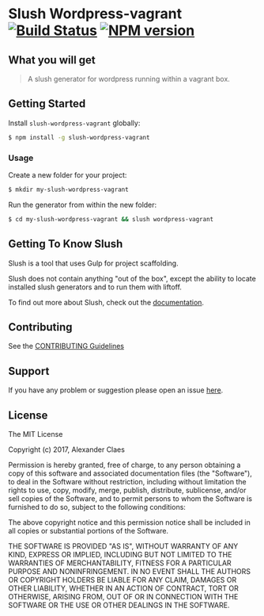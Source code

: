 # Slush Wordpress-vagrant [![Build Status](https://secure.travis-ci.org/aclaes/slush-wordpress-vagrant.png?branch=master)](https://travis-ci.org/aclaes/slush-wordpress-vagrant) [![NPM version](https://badge-me.herokuapp.com/api/npm/slush-wordpress-vagrant.png)](http://badges.enytc.com/for/npm/slush-wordpress-vagrant)

## What you will get

> A slush generator for wordpress running within a vagrant box.


## Getting Started

Install `slush-wordpress-vagrant` globally:

```bash
$ npm install -g slush-wordpress-vagrant
```

### Usage

Create a new folder for your project:

```bash
$ mkdir my-slush-wordpress-vagrant
```

Run the generator from within the new folder:

```bash
$ cd my-slush-wordpress-vagrant && slush wordpress-vagrant
```

## Getting To Know Slush

Slush is a tool that uses Gulp for project scaffolding.

Slush does not contain anything "out of the box", except the ability to locate installed slush generators and to run them with liftoff.

To find out more about Slush, check out the [documentation](https://github.com/slushjs/slush).

## Contributing

See the [CONTRIBUTING Guidelines](https://github.com/aclaes/slush-wordpress-vagrant/blob/master/CONTRIBUTING.md)

## Support
If you have any problem or suggestion please open an issue [here](https://github.com/aclaes/slush-wordpress-vagrant/issues).

## License

The MIT License

Copyright (c) 2017, Alexander Claes

Permission is hereby granted, free of charge, to any person
obtaining a copy of this software and associated documentation
files (the "Software"), to deal in the Software without
restriction, including without limitation the rights to use,
copy, modify, merge, publish, distribute, sublicense, and/or sell
copies of the Software, and to permit persons to whom the
Software is furnished to do so, subject to the following
conditions:

The above copyright notice and this permission notice shall be
included in all copies or substantial portions of the Software.

THE SOFTWARE IS PROVIDED "AS IS", WITHOUT WARRANTY OF ANY KIND,
EXPRESS OR IMPLIED, INCLUDING BUT NOT LIMITED TO THE WARRANTIES
OF MERCHANTABILITY, FITNESS FOR A PARTICULAR PURPOSE AND
NONINFRINGEMENT. IN NO EVENT SHALL THE AUTHORS OR COPYRIGHT
HOLDERS BE LIABLE FOR ANY CLAIM, DAMAGES OR OTHER LIABILITY,
WHETHER IN AN ACTION OF CONTRACT, TORT OR OTHERWISE, ARISING
FROM, OUT OF OR IN CONNECTION WITH THE SOFTWARE OR THE USE OR
OTHER DEALINGS IN THE SOFTWARE.
